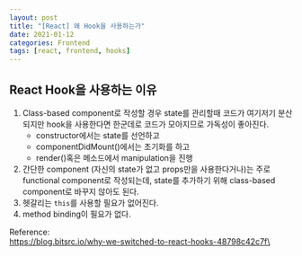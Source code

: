 ```yaml
---
layout: post
title: "[React] 왜 Hook을 사용하는가"
date: 2021-01-12
categories: Frontend
tags: [react, frontend, hooks]
---
```


## React Hook을 사용하는 이유
1. Class-based component로 작성할 경우 state를 관리할때 코드가 여기저기 분산되지만 hook을 사용한다면 한군데로 코드가 모아지므로 가독성이 좋아진다.
    - constructor에서는 state를 선언하고
    - componentDidMount()에서는 초기화를 하고
    - render()혹은 메소드에서 manipulation을 진행
2. 간단한 component (자신의 state가 없고 props만을 사용한다거나)는 주로 functional component로 작성되는데, state를 추가하기 위해 class-based component로 바꾸지 않아도 된다.
3. 헷갈리는 `this`를 사용할 필요가 없어진다.
4. method binding이 필요가 없다.



Reference:\
https://blog.bitsrc.io/why-we-switched-to-react-hooks-48798c42c7f\
